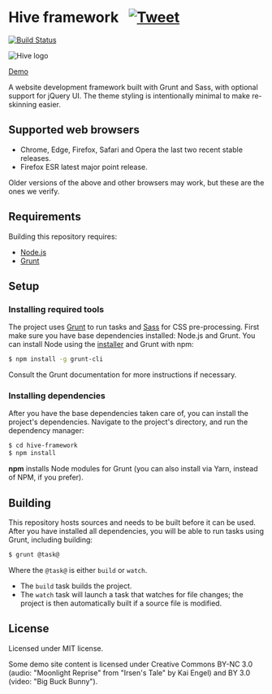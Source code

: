 # Hive framework &nbsp; [![Tweet](https://img.shields.io/twitter/url/http/shields.io.svg?style=social)](https://twitter.com/intent/tweet?text=A%20website%20development%20framework%20built%20with%20Grunt%20and%20Sass.%20The%20theme%20styling%20is%20intentionally%20minimal%20to%20make%20re-skinning%20easier.&url=https://hive-framework.philwareham.co.uk/&via=philwareham&hashtags=html,css,js,framework,webdesign)

[![Build Status](https://travis-ci.com/philwareham/hive-framework.svg)](https://travis-ci.com/philwareham/hive-framework)

![Hive logo](https://hive-framework.philwareham.co.uk/favicon-192x192.png)

[Demo](https://hive-framework.philwareham.co.uk/)

A website development framework built with Grunt and Sass, with optional support for jQuery UI. The theme styling is intentionally minimal to make re-skinning easier.

## Supported web browsers

* Chrome, Edge, Firefox, Safari and Opera the last two recent stable releases.
* Firefox ESR latest major point release.

Older versions of the above and other browsers may work, but these are the ones we verify.

## Requirements

Building this repository requires:

* [Node.js](https://nodejs.org/)
* [Grunt](https://gruntjs.com/)

## Setup

### Installing required tools

The project uses [Grunt](https://gruntjs.com/) to run tasks and [Sass](https://sass-lang.com/) for CSS pre-processing. First make sure you have base dependencies installed: Node.js and Grunt. You can install Node using the [installer](https://nodejs.org) and Grunt with npm:

```bash
$ npm install -g grunt-cli
```

Consult the Grunt documentation for more instructions if necessary.

### Installing dependencies

After you have the base dependencies taken care of, you can install the project's dependencies. Navigate to the project's directory, and run the dependency manager:

```bash
$ cd hive-framework
$ npm install
```

**npm** installs Node modules for Grunt (you can also install via Yarn, instead of NPM, if you prefer).

## Building

This repository hosts sources and needs to be built before it can be used. After you have installed all dependencies, you will be able to run tasks using Grunt, including building:

```bash
$ grunt @task@
```

Where the `@task@` is either `build` or `watch`.

* The `build` task builds the project.
* The `watch` task will launch a task that watches for file changes; the project is then automatically built if a source file is modified.

## License

Licensed under MIT license.

Some demo site content is licensed under Creative Commons BY-NC 3.0 (audio: "Moonlight Reprise" from "Irsen's Tale" by Kai Engel) and BY 3.0 (video: "Big Buck Bunny").
